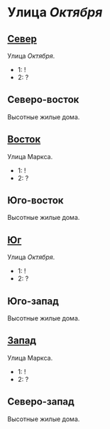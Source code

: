 # Улица *Октября*

## [Север](./550090.md)

Улица *Октября*.

* 1:    !
* 2:    ?

## Северо-восток

Высотные жилые дома.

## [Восток](./560100.md)

Улица Маркса.

* 1:    !
* 2:    ?

## Юго-восток

Высотные жилые дома.

## [Юг](./550110.md)

Улица *Октября*.

* 1:    !
* 2:    ?

## Юго-запад

Высотные жилые дома.

## [Запад](./540100.md)

Улица Маркса.

* 1:    !
* 2:    ?

## Северо-запад

Высотные жилые дома.
